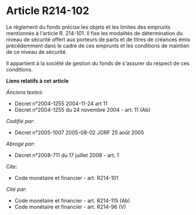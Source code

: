 # Article R214-102

Le règlement du fonds précise les objets et les limites des emprunts mentionnés à l'article R. 214-101. Il fixe les modalités
de détermination du niveau de sécurité offert aux porteurs de parts et de titres de créances émis précédemment dans le cadre
de ces emprunts et les conditions de maintien de ce niveau de sécurité.

Il appartient à la société de gestion du fonds de s'assurer du respect de ces conditions.

**Liens relatifs à cet article**

_Anciens textes_:

  - Décret n°2004-1255 2004-11-24 art 11
  - Décret n°2004-1255 du 24 novembre 2004 - art. 11 (Ab)

_Codifié par_:

  - Décret n°2005-1007 2005-08-02 JORF 25 août 2005

_Abrogé par_:

  - Décret n°2008-711 du 17 juillet 2008 - art. 1

_Cite_:

  - Code monétaire et financier - art. R214-101

_Cité par_:

  - Code monétaire et financier - art. R214-115 (Ab)
  - Code monétaire et financier - art. R214-96 (V)
